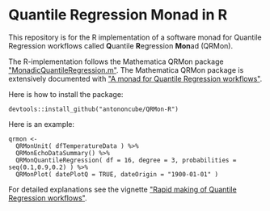 # Quantile Regression Monad in R 

This repository is for the R implementation of a software monad for Quantile Regression
workflows called **Q**uantile **R**egression **Mon**ad (QRMon).

The R-implementation follows the Mathematica QRMon package ["MonadicQuantileRegression.m"](https://github.com/antononcube/MathematicaForPrediction/blob/master/MonadicProgramming/MonadicQuantileRegression.m).
The Mathematica QRMon package is extensively documented with 
["A monad for Quantile Regression workflows"](https://github.com/antononcube/MathematicaForPrediction/blob/master/MarkdownDocuments/A-monad-for-Quantile-Regression-workflows.md).

Here is how to install the package:

    devtools::install_github("antononcube/QRMon-R")

Here is an example:

    qrmon <-
      QRMonUnit( dfTemperatureData ) %>%
      QRMonEchoDataSummary() %>%
      QRMonQuantileRegression( df = 16, degree = 3, probabilities = seq(0.1,0.9,0.2) ) %>%
      QRMonPlot( datePlotQ = TRUE, dateOrigin = "1900-01-01" )
      
For detailed explanations see the vignette 
["Rapid making of Quantile Regression workflows"](https://htmlpreview.github.io/?https://github.com/antononcube/QRMon-R/blob/master/notebooks/rapid-making-of-qr-workflows.html).
